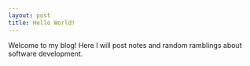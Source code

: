```yaml
---
layout: post
title: Hello World!
---
```


Welcome to my blog! Here I will post notes and random ramblings about software development.
